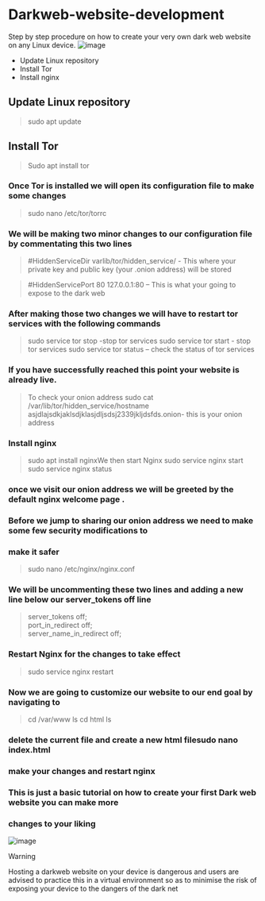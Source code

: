 # Darkweb-website-development
Step by step procedure on how to create your very own dark web website on any Linux device.
![image](https://github.com/Mohsecurity/Darkweb-website-development/assets/147415543/d554ec20-986e-41d8-afff-5dcf62f793e4)



- Update Linux repository 
- Install Tor 
- Install nginx 


## Update Linux repository
>sudo apt update


## Install Tor
>Sudo apt install tor


### Once Tor is installed we will open its configuration file to make some changes
>sudo nano /etc/tor/torrc


### We will be making two minor changes to our configuration file by commentating this two lines
>#HiddenServiceDir varlib/tor/hidden_service/ - This where your private key and public key
(your .onion address) will be stored<br>

>#HiddenServicePort 80 127.0.0.1:80 – This is what your going to expose to the dark web<br>

### After making those two changes we will have to restart tor services with the following commands
>sudo service tor stop -stop tor services
>sudo service tor start - stop tor services
>sudo service tor status – check the status of tor services
### If you have successfully reached this point your website is already live.
>To check your onion address
>sudo cat /var/lib/tor/hidden_service/hostname
>asjdlajsdkjaklsdjklasjdljsdsj2339jkljdsfds.onion- this is your onion address
### Install nginx
>sudo apt install nginxWe then start Nginx
>sudo service nginx start
>sudo service nginx status
### once we visit our onion address we will be greeted by the default nginx welcome page .
### Before we jump to sharing our onion address we need to make some few security modifications to
### make it safer
>sudo nano /etc/nginx/nginx.conf
### We will be uncommenting these two lines and adding a new line below our server_tokens off line
>server_tokens off;<br>
>port_in_redirect off;<br>
>server_name_in_redirect off;<br>
### Restart Nginx for the changes to take effect
>sudo service nginx restart
### Now we are going to customize our website to our end goal by navigating to
>cd /var/www
>ls
>cd html
>ls
### delete the current file and create a new html filesudo nano index.html
### make your changes and restart nginx
### This is just a basic tutorial on how to create your first Dark web website you can make more
### changes to your liking

![image](https://github.com/Mohsecurity/Darkweb-website-development/assets/147415543/f2348f68-9abb-4ed9-8266-256cc4988faf)
> [!WARNING]
> Hosting a darkweb website on your device is dangerous and users are advised to practice this in a virtual environment so as to minimise the risk of exposing your device to the dangers of the dark net



